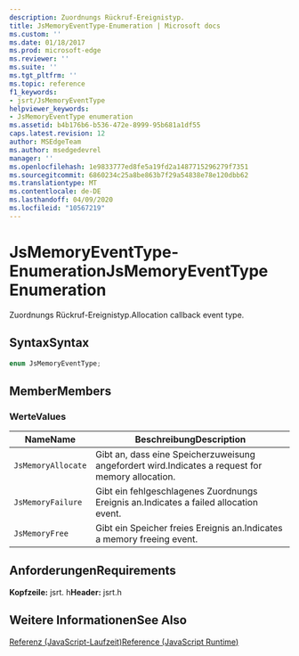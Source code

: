 ```yaml
---
description: Zuordnungs Rückruf-Ereignistyp.
title: JsMemoryEventType-Enumeration | Microsoft docs
ms.custom: ''
ms.date: 01/18/2017
ms.prod: microsoft-edge
ms.reviewer: ''
ms.suite: ''
ms.tgt_pltfrm: ''
ms.topic: reference
f1_keywords:
- jsrt/JsMemoryEventType
helpviewer_keywords:
- JsMemoryEventType enumeration
ms.assetid: b4b176b6-b536-472e-8999-95b681a1df55
caps.latest.revision: 12
author: MSEdgeTeam
ms.author: msedgedevrel
manager: ''
ms.openlocfilehash: 1e9833777ed8fe5a19fd2a1487715296279f7351
ms.sourcegitcommit: 6860234c25a8be863b7f29a54838e78e120dbb62
ms.translationtype: MT
ms.contentlocale: de-DE
ms.lasthandoff: 04/09/2020
ms.locfileid: "10567219"
---
```

# <span data-ttu-id="43e34-103">JsMemoryEventType-Enumeration</span><span class="sxs-lookup"><span data-stu-id="43e34-103">JsMemoryEventType Enumeration</span></span>
<span data-ttu-id="43e34-104">Zuordnungs Rückruf-Ereignistyp.</span><span class="sxs-lookup"><span data-stu-id="43e34-104">Allocation callback event type.</span></span>  
  
## <span data-ttu-id="43e34-105">Syntax</span><span class="sxs-lookup"><span data-stu-id="43e34-105">Syntax</span></span>  
  
```cpp  
enum JsMemoryEventType;  
```  
  
## <span data-ttu-id="43e34-106">Member</span><span class="sxs-lookup"><span data-stu-id="43e34-106">Members</span></span>  
  
### <span data-ttu-id="43e34-107">Werte</span><span class="sxs-lookup"><span data-stu-id="43e34-107">Values</span></span>  
  
|<span data-ttu-id="43e34-108">Name</span><span class="sxs-lookup"><span data-stu-id="43e34-108">Name</span></span>|<span data-ttu-id="43e34-109">Beschreibung</span><span class="sxs-lookup"><span data-stu-id="43e34-109">Description</span></span>|  
|----------|-----------------|  
|`JsMemoryAllocate`|<span data-ttu-id="43e34-110">Gibt an, dass eine Speicherzuweisung angefordert wird.</span><span class="sxs-lookup"><span data-stu-id="43e34-110">Indicates a request for memory allocation.</span></span>|  
|`JsMemoryFailure`|<span data-ttu-id="43e34-111">Gibt ein fehlgeschlagenes Zuordnungs Ereignis an.</span><span class="sxs-lookup"><span data-stu-id="43e34-111">Indicates a failed allocation event.</span></span>|  
|`JsMemoryFree`|<span data-ttu-id="43e34-112">Gibt ein Speicher freies Ereignis an.</span><span class="sxs-lookup"><span data-stu-id="43e34-112">Indicates a memory freeing event.</span></span>|  
  
## <span data-ttu-id="43e34-113">Anforderungen</span><span class="sxs-lookup"><span data-stu-id="43e34-113">Requirements</span></span>  
 <span data-ttu-id="43e34-114">**Kopfzeile:** jsrt. h</span><span class="sxs-lookup"><span data-stu-id="43e34-114">**Header:** jsrt.h</span></span>  
  
## <span data-ttu-id="43e34-115">Weitere Informationen</span><span class="sxs-lookup"><span data-stu-id="43e34-115">See Also</span></span>  
 [<span data-ttu-id="43e34-116">Referenz (JavaScript-Laufzeit)</span><span class="sxs-lookup"><span data-stu-id="43e34-116">Reference (JavaScript Runtime)</span></span>](../chakra-hosting/reference-javascript-runtime.md)